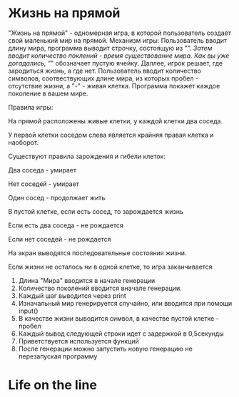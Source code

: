 # Жизнь на прямой
"Жизнь на прямой" - одномерная игра, в которой пользователь создаёт свой маленький мир на прямой. 
Механизм игры:
Пользователь вводит длину мира, программа выводит строчку, состоящую из "_". Затем вводит количество поклений - время существование мира. Как вы уже догадались, "_" обозначает пустую ячейку. Даллее, игрок решает, где зародиться жизнь, а где нет. Пользователь вводит количество символов, соотвествующих длине мира, из которых пробел - отсутствие жизни, а "-" - живая клетка. Программа покажет каждое поколение в вашем мире.

Правила игры:

На прямой расположены живые клетки, у каждой клетки два соседа.

У  первой клетки соседом слева является крайняя правая клетка и наоборот.

Существуют правила зарождения и гибели клеток:

Два соседа - умирает

Нет соседей - умирает

Один сосед - продолжает жить

В пустой клетке, если есть сосед, то зарождается жизнь

Если есть два соседа - не рождается

Если нет соседей - не рождается

На экран выводятся последовательные состояния жизни.

Если жизни не осталось ни в одной клетке, то игра заканчивается


1) Длина "Мира" вводится в начале генерации
2) Количество поколений вводится вначале генерации.
3) Каждый шаг выводится через print
4) Изначальный мир генерируется случайно, или вводится при помощи input()
6) В качестве жизни выводится символ, в качестве пустой клетке - пробел
7) Каждый вывод следующей строки идет с задержкой в 0,5секунды
8) Приветствуется используется функций
9) После генерации можно запустить новую генерацию не перезапуская программу

# Life on the line
